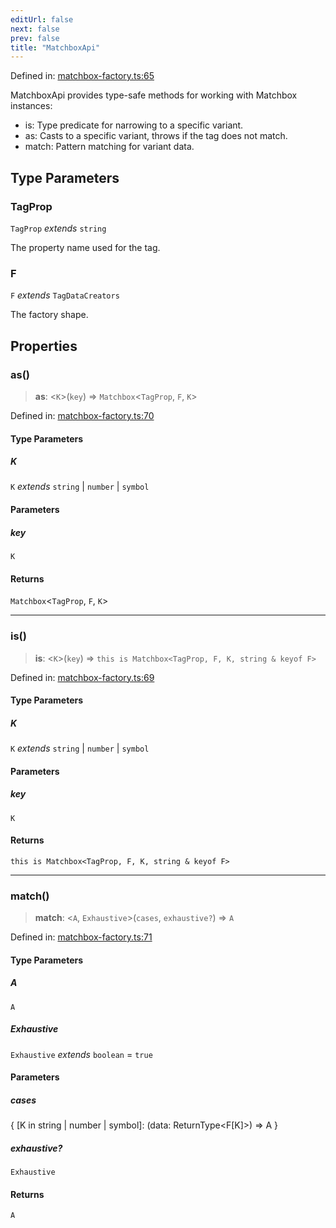 ```yaml
---
editUrl: false
next: false
prev: false
title: "MatchboxApi"
---
```


Defined in: [matchbox-factory.ts:65](https://github.com/WinstonFassett/matchina/blob/2d22b2187dda803854f54b63fe09d04bd833387d/src/matchbox-factory.ts#L65)

MatchboxApi provides type-safe methods for working with Matchbox instances:
- is: Type predicate for narrowing to a specific variant.
- as: Casts to a specific variant, throws if the tag does not match.
- match: Pattern matching for variant data.

## Type Parameters

### TagProp

`TagProp` *extends* `string`

The property name used for the tag.

### F

`F` *extends* `TagDataCreators`

The factory shape.

## Properties

### as()

> **as**: \<`K`\>(`key`) => `Matchbox`\<`TagProp`, `F`, `K`\>

Defined in: [matchbox-factory.ts:70](https://github.com/WinstonFassett/matchina/blob/2d22b2187dda803854f54b63fe09d04bd833387d/src/matchbox-factory.ts#L70)

#### Type Parameters

##### K

`K` *extends* `string` \| `number` \| `symbol`

#### Parameters

##### key

`K`

#### Returns

`Matchbox`\<`TagProp`, `F`, `K`\>

***

### is()

> **is**: \<`K`\>(`key`) => `this is Matchbox<TagProp, F, K, string & keyof F>`

Defined in: [matchbox-factory.ts:69](https://github.com/WinstonFassett/matchina/blob/2d22b2187dda803854f54b63fe09d04bd833387d/src/matchbox-factory.ts#L69)

#### Type Parameters

##### K

`K` *extends* `string` \| `number` \| `symbol`

#### Parameters

##### key

`K`

#### Returns

`this is Matchbox<TagProp, F, K, string & keyof F>`

***

### match()

> **match**: \<`A`, `Exhaustive`\>(`cases`, `exhaustive?`) => `A`

Defined in: [matchbox-factory.ts:71](https://github.com/WinstonFassett/matchina/blob/2d22b2187dda803854f54b63fe09d04bd833387d/src/matchbox-factory.ts#L71)

#### Type Parameters

##### A

`A`

##### Exhaustive

`Exhaustive` *extends* `boolean` = `true`

#### Parameters

##### cases

\{ \[K in string \| number \| symbol\]: (data: ReturnType\<F\[K\]\>) =\> A \}

##### exhaustive?

`Exhaustive`

#### Returns

`A`

